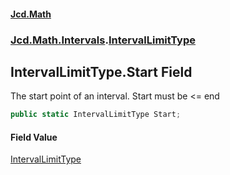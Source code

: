 #### [Jcd.Math](index.md 'index')
### [Jcd.Math.Intervals](Jcd.Math.Intervals.md 'Jcd.Math.Intervals').[IntervalLimitType](Jcd.Math.Intervals.IntervalLimitType.md 'Jcd.Math.Intervals.IntervalLimitType')

## IntervalLimitType.Start Field

The start point of an interval. Start must be <= end

```csharp
public static IntervalLimitType Start;
```

#### Field Value
[IntervalLimitType](Jcd.Math.Intervals.IntervalLimitType.md 'Jcd.Math.Intervals.IntervalLimitType')